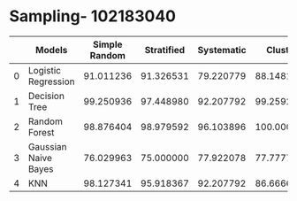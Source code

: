 # Sampling- 102183040
|    |  Models | Simple Random | Stratified | Systematic | Cluster | Multi-Stage |
|----|----------|-------|-------|-----------|------------|---------|
| 0  | Logistic Regression	| 91.011236 |	91.326531 |	79.220779 |	88.148148 |	92.0 |
|  1 | Decision Tree | 99.250936 |	97.448980 |	92.207792 |	99.259259 |	98.0 |
| 2  | Random Forest | 98.876404 |	98.979592 |	96.103896 |	100.000000 | 96.0 |
| 3  | Gaussian Naive Bayes	| 76.029963 | 75.000000 | 77.922078 | 77.777778 | 78.0 | 
| 4 | KNN | 98.127341 | 95.918367 | 92.207792 | 86.666667 | 88.0 |
